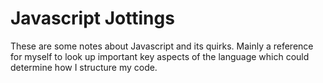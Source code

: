 # Javascript Jottings

These are some notes about Javascript and its quirks.  Mainly a reference for myself to look up important key aspects of the language which could determine how I structure my code.


